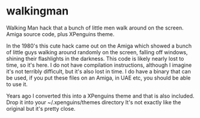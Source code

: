# walkingman
Walking Man hack that a bunch of little men walk around on the screen.  Amiga source code, plus XPenguins theme.

In the 1980's this cute hack came out on the Amiga which showed a bunch of little guys walking around randomly on the screen, falling off windows, shining their flashlights in the darkness.  This code is likely nearly lost to time, so it's here.  I do not have compilation instructions, although I imagine it's not terribly difficult, but it's also lost in time.  I do have a binary that can be used, if you put these files on an Amiga, in UAE etc, you should be able to use it.

Years ago I converted this into a XPenguins theme and that is also included.  Drop it into your ~/.xpenguins/themes directory  It's not exactly like the original but it's pretty close.
